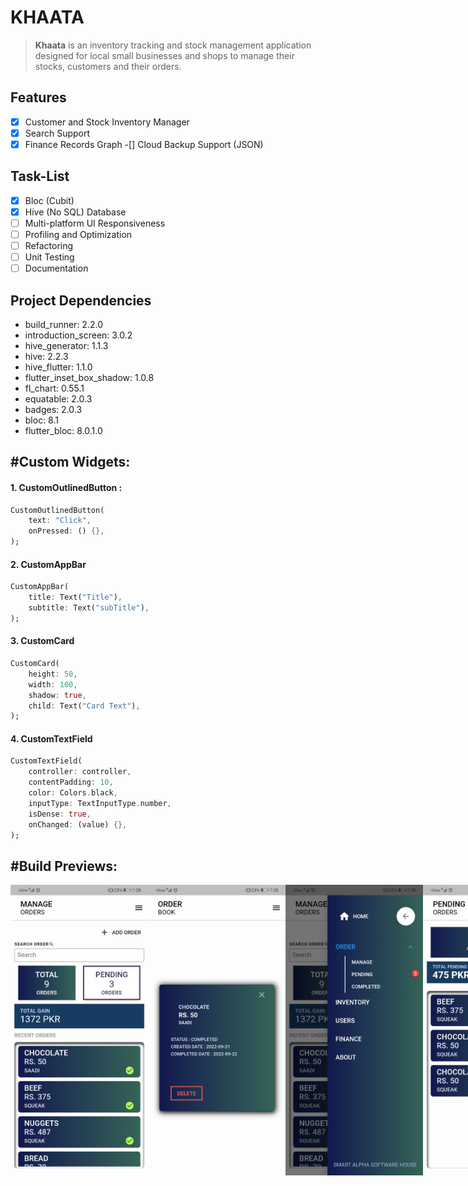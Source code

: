 # KHAATA 
> **Khaata** is an inventory tracking and stock management application designed for local small businesses and shops to manage their stocks, customers and their orders.

## Features
-[x] Customer and Stock Inventory Manager
-[x] Search Support
-[x] Finance Records Graph
-[] Cloud Backup Support (JSON)

## Task-List

- [x] Bloc (Cubit)
- [x] Hive (No SQL) Database
- [ ] Multi-platform UI Responsiveness
- [ ] Profiling and Optimization
- [ ] Refactoring
- [ ] Unit Testing
- [ ] Documentation 

## Project Dependencies

- build_runner: 2.2.0
- introduction_screen: 3.0.2
- hive_generator: 1.1.3
- hive: 2.2.3
- hive_flutter: 1.1.0
- flutter_inset_box_shadow: 1.0.8
- fl_chart: 0.55.1
- equatable: 2.0.3
- badges: 2.0.3
- bloc: 8.1
- flutter_bloc: 8.0.1.0

## #Custom Widgets:
#### 1. CustomOutlinedButton :
```dart
CustomOutlinedButton(
    text: "Click",
    onPressed: () {},
);
```
#### 2. CustomAppBar
```dart
CustomAppBar(
    title: Text("Title"),
    subtitle: Text("subTitle"),
);
```
#### 3. CustomCard
```dart
CustomCard(
    height: 50,
    width: 100,
    shadow: true,
    child: Text("Card Text"),
);
```
#### 4. CustomTextField
```dart
CustomTextField(
    controller: controller,
    contentPadding: 10,
    color: Colors.black,
    inputType: TextInputType.number,
    isDense: true,
    onChanged: (value) {},
);
```


## #Build Previews:
<div style="display: flex;">
  <img src="preview/1.jpg" width="220">
  <img src="preview/2.jpg" width="220">
  <img src="preview/3.jpg" width="220">
  <img src="preview/4.jpg" width="220">
  <img src="preview/5.jpg" width="220">
  <img src="preview/6.jpg" width="220">
  <img src="preview/7.jpg" width="220">
  <img src="preview/8.jpg" width="220">
</div>



